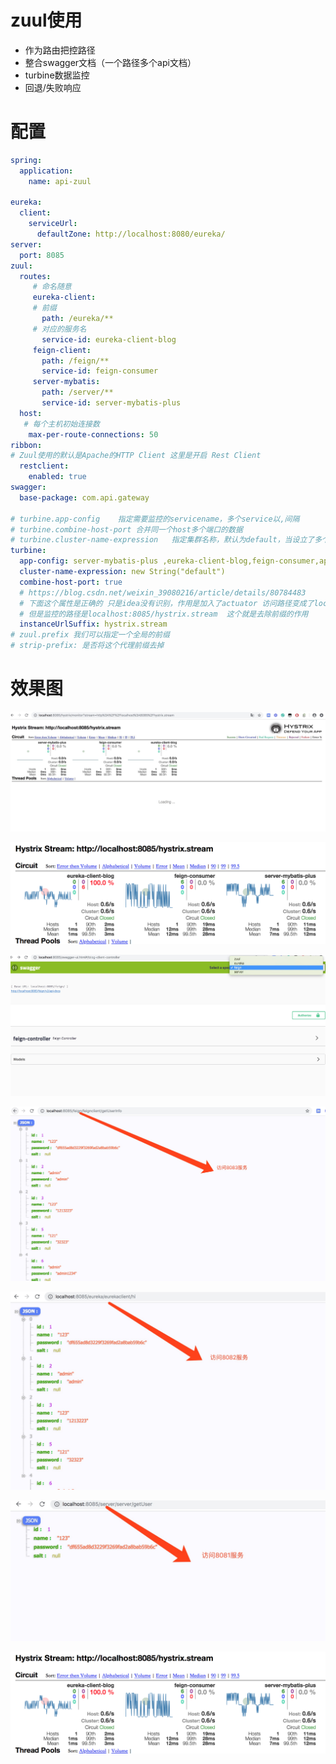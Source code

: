 # zuul使用

- 作为路由把控路径
- 整合swagger文档（一个路径多个api文档）
- turbine数据监控
-  回退/失败响应

# 配置
```yaml
spring:
  application:
    name: api-zuul

eureka:
  client:
    serviceUrl:
      defaultZone: http://localhost:8080/eureka/
server:
  port: 8085
zuul:
  routes:
     # 命名随意
     eureka-client:
     # 前缀
       path: /eureka/**
     # 对应的服务名
       service-id: eureka-client-blog
     feign-client:
       path: /feign/**
       service-id: feign-consumer
     server-mybatis:
       path: /server/**
       service-id: server-mybatis-plus
  host:
   # 每个主机初始连接数
    max-per-route-connections: 50
ribbon:
# Zuul使用的默认是Apache的HTTP Client 这里是开启 Rest Client
  restclient:
    enabled: true
swagger:
  base-package: com.api.gateway

# turbine.app-config	指定需要监控的servicename，多个service以,间隔
# turbine.combine-host-port	合并同一个host多个端口的数据
# turbine.cluster-name-expression	指定集群名称，默认为default，当设立了多个集群时，可以在Hystrix指定集群名称来查看监控
turbine:
  app-config: server-mybatis-plus ,eureka-client-blog,feign-consumer,api-zuul
  cluster-name-expression: new String("default")
  combine-host-port: true
  # https://blog.csdn.net/weixin_39080216/article/details/80784483
  # 下面这个属性是正确的 只是idea没有识别，作用是加入了actuator 访问路径变成了localhost:8085/actuator/hystrix.stream
  # 但是监控的路径是localhost:8085/hystrix.stream  这个就是去除前缀的作用
  instanceUrlSuffix: hystrix.stream
# zuul.prefix 我们可以指定一个全局的前缀
# strip-prefix: 是否将这个代理前缀去掉


```
# 效果图

![数据监控图](https://github.com/wenni328/jason-cloud/blob/cloud-base-rpc/cloud-base-rpc/spring-cloud-swagger-zuul/1.jpg)

![数据监控图](https://github.com/wenni328/jason-cloud/blob/cloud-base-rpc/cloud-base-rpc/spring-cloud-swagger-zuul/2.png)


![数据监控图](https://github.com/wenni328/jason-cloud/blob/cloud-base-rpc/cloud-base-rpc/spring-cloud-swagger-zuul/3.jpg)


![数据监控图](https://github.com/wenni328/jason-cloud/blob/cloud-base-rpc/cloud-base-rpc/spring-cloud-swagger-zuul/4.jpg)

![数据监控图](https://github.com/wenni328/jason-cloud/blob/cloud-base-rpc/cloud-base-rpc/spring-cloud-swagger-zuul/5.jpg)

![数据监控图](https://github.com/wenni328/jason-cloud/blob/cloud-base-rpc/cloud-base-rpc/spring-cloud-swagger-zuul/6.jpg)


![数据监控图](https://github.com/wenni328/jason-cloud/blob/cloud-base-rpc/cloud-base-rpc/spring-cloud-swagger-zuul/2.png)